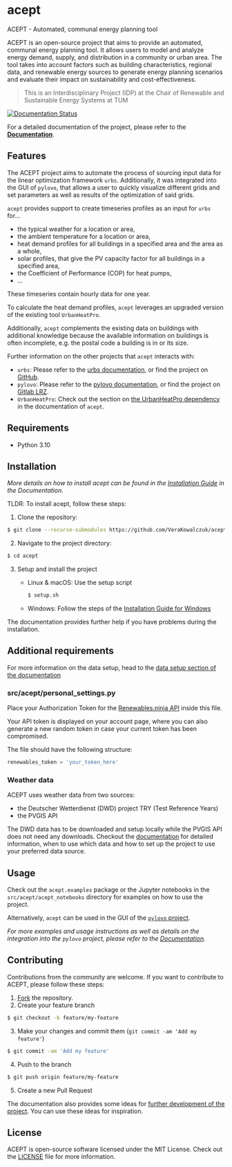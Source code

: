 # acept
ACEPT - Automated, communal energy planning tool

ACEPT is an open-source project that aims to provide an automated, communal energy planning tool. It allows users to model and analyze energy demand, supply, and distribution in a community or urban area. The tool takes into account factors such as building characteristics, regional data, and renewable energy sources to generate energy planning scenarios and evaluate their impact on sustainability and cost-effectiveness.

>  This is an Interdisciplinary Project (IDP) at the Chair of Renewable and Sustainable Energy Systems at TUM

<a href='https://acept.readthedocs.io/en/latest/?badge=latest'>
    <img src='https://readthedocs.org/projects/acept/badge/?version=latest' alt='Documentation Status' />
</a>
      

For a detailed documentation of the project, please refer to the [**Documentation**](https://acept.readthedocs.io/en/latest/index.html).

## Features

The ACEPT project aims to automate the process of sourcing input data for the linear optimization framework ``urbs``.
Additionally, it was integrated into the GUI of ``pylovo``, that allows a user to quickly visualize different grids and 
set parameters as well as results of the optimization of said grids.

``acept`` provides support to create timeseries profiles as an input for ``urbs`` for...

* the typical weather for a location or area,
* the ambient temperature for a location or area,
* heat demand profiles for all buildings in a specified area and the area as a whole,
* solar profiles, that give the PV capacity factor for all buildings in a specified area,
* the Coefficient of Performance (COP) for heat pumps,
* ...

These timeseries contain hourly data for one year.

To calculate the heat demand profiles, ``acept`` leverages an upgraded version of the existing 
tool ``UrbanHeatPro``. 

Additionally, ``acept`` complements the existing data on buildings with additional knowledge because the available
information on buildings is often incomplete, e.g. the postal code a building is in or its size.

Further information on the other projects that ``acept`` interacts with:
 - ``urbs``: Please refer to the [urbs documentation](https://urbs.readthedocs.io), or find the project on [GitHub](https://github.com/tum-ens/urbs).
 - ``pylovo``: Please refer to the [pylovo documentation](https://pylovo.readthedocs.io), or find the project on [Gitlab LRZ](https://pylovo.readthedocs.io/en/latest/).
 - ``UrbanHeatPro``: Check out the section on [the UrbanHeatPro dependency](https://acept.readthedocs.io/en/latest/uhp.html) in the documentation of ``acept``.

## Requirements

- Python 3.10

## Installation

_More details on how to install acept can be found 
in the [Installation Guide](https://acept.readthedocs.io/en/latest/installation.html) in the Documentation._

TLDR:
To install acept, follow these steps:

1. Clone the repository:

```sh
$ git clone --recurse-submodules https://github.com/VeraKowalczuk/acept.git
```

2. Navigate to the project directory:
```sh
$ cd acept
```

3. Setup and install the project

    - Linux & macOS: Use the setup script

        ```sh
        $ setup.sh
        ```

    - Windows: Follow the steps of the [Installation Guide for Windows](https://acept.readthedocs.io/en/latest/installation.html)

The documentation provides further help if you have problems during the installation.

## Additional requirements

For more information on the data setup, head to the [data setup section of the documentation](https://acept.readthedocs.io/en/latest/data_setup.html)

### src/acept/personal_settings.py
Place your Authorization Token for the [Renewables.ninja API](https://www.renewables.ninja) inside this file.

Your API token is displayed on your account page, where you can also generate a new random token in case your 
current token has been compromised.

The file should have the following structure:

```python
renewables_token = 'your_token_here'
```

### Weather data

ACEPT uses weather data from two sources:
- the Deutscher Wetterdienst (DWD) project TRY (Test Reference Years)
- the PVGIS API

The DWD data has to be downloaded and setup locally while the PVGIS API does not need any downloads.
Checkout the [documentation](https://acept.readthedocs.io/en/latest/data_setup.html#deutscher-wetterdienst-dwd-weather-data) for detailed information, when to use which data and how to set up the 
project to use your preferred data source.

## Usage

Check out the `acept.examples` package or the Jupyter notebooks in the `src/acept/acept_notebooks` directory for 
examples on how to use the project.

Alternatively, `acept` can be used in the GUI of the [`pylovo` project](https://pylovo.readthedocs.io).

_For more examples and usage instructions as well as details on the integration into the `pylovo` project, please refer to the [Documentation](https://acept.readthedocs.io/en/latest/usage.html)._

[//]: # (marker_text_contributing_start)


## Contributing

Contributions from the community are welcome. If you want to contribute to ACEPT, please follow these steps:

1. [Fork](<https://github.com/VeraKowalczuk/acept/fork>) the repository.
2. Create your feature branch
```sh
$ git checkout -b feature/my-feature
```
3. Make your changes and commit them (`git commit -am 'Add my feature'`)
```sh
$ git commit -am 'Add my feature'
```
4. Push to the branch
```sh
$ git push origin feature/my-feature
```
5. Create a new Pull Request

[//]: # (marker_text_contributing_end)

The documentation also provides some ideas for [further development of the project](https://acept.readthedocs.io/en/latest/development_future_work.html). You can use these ideas for inspiration.

## License

ACEPT is open-source software licensed under the MIT License. Check out the [LICENSE](LICENSE) file for more information.